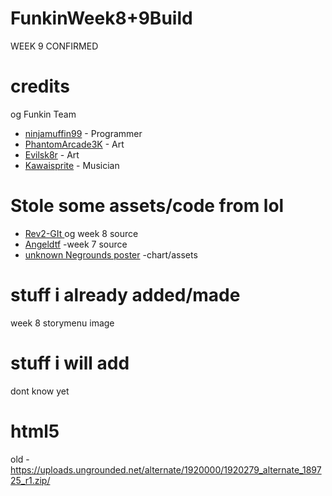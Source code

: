 # FunkinWeek8+9Build
WEEK 9 CONFIRMED 

# credits
og Funkin Team 
- [ninjamuffin99](https://twitter.com/ninja_muffin99) - Programmer
- [PhantomArcade3K](https://twitter.com/phantomarcade3k) - Art 
-  [Evilsk8r](https://twitter.com/evilsk8r) - Art
- [Kawaisprite](https://twitter.com/kawaisprite) - Musician

# Stole some assets/code from lol

- [Rev2-GIt ](https://github.com/Rev2-Git) og week 8 source
- [Angeldtf](https://github.com/AngelDTF) -week 7 source
- [unknown Negrounds poster](http://uploads.ungrounded.net/tmp/1911000/1911716/file/alternate/alternate_2_r7.zip/) -chart/assets

# stuff i already added/made

week 8 storymenu image

# stuff i will add
dont know yet

# html5

old - https://uploads.ungrounded.net/alternate/1920000/1920279_alternate_189725_r1.zip/
 

